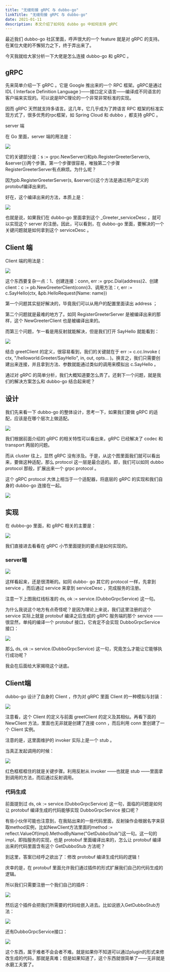 ```yaml
---
title: "无缝衔接 gRPC 与 dubbo-go"
linkTitle: "无缝衔接 gRPC 与 dubbo-go"
date: 2021-01-11
description: 本文介绍了如何在 dubbo go 中如何支持 gRPC
---
```


最近我们 dubbo-go 社区里面，呼声很大的一个 feature 就是对 gRPC 的支持。在某位大佬的不懈努力之下，终于弄出来了。

今天我就给大家分析一下大佬是怎么连接 dubbo-go 和 gRPC 。

## gRPC

先来简单介绍一下 gRPC 。它是 Google 推出来的一个 RPC 框架。gRPC是通过 IDL ( Interface Definition Language )——接口定义语言——编译成不同语言的客户端来实现的。可以说是RPC理论的一个非常非常标准的实现。

因而 gRPC 天然就支持多语言。这几年，它几乎成为了跨语言 RPC 框架的标准实现方式了，很多优秀的rpc框架，如 Spring Cloud 和 dubbo ，都支持 gRPC 。

server 端

在 Go 里面，server 端的用法是：

![](/imgs/blog/dubbo-go/grpc/p1.webp)

它的关键部分是：s := grpc.NewServer()和pb.RegisterGreeterServer(s, &server{})两个步骤。第一个步骤很容易，唯独第二个步骤RegisterGreeterServer有点麻烦。为什么呢？

因为pb.RegisterGreeterServer(s, &server{})这个方法是通过用户定义的protobuf编译出来的。

好在，这个编译出来的方法，本质上是：

![](/imgs/blog/dubbo-go/grpc/p2.webp)

也就是说，如果我们在 dubbo-go 里面拿到这个 _Greeter_serviceDesc ，就可以实现这个 server 的注册。因此，可以看到，在 dubbo-go 里面，要解决的一个关键问题就是如何拿到这个 serviceDesc 。

## Client 端

Client 端的用法是：

![](/imgs/blog/dubbo-go/grpc/p3.webp)

这个东西要复杂一点：1、创建连接：conn, err := grpc.Dial(address)2、创建client：c := pb.NewGreeterClient(conn)3、调用方法：r, err := c.SayHello(ctx, &pb.HelloRequest{Name: name})

第一个问题其实挺好解决的，毕竟我们可以从用户的配置里面读出 address ；

第二个问题就是最难的地方了。如同 RegisterGreeterServer 是被编译出来的那样，这个 NewGreeterClient 也是被编译出来的。

而第三个问题，乍一看是用反射就能解决，但是我们打开 SayHello 就能看到：

![](/imgs/blog/dubbo-go/grpc/p4.webp)

结合 greetClient 的定义，很容易看到，我们的关键就在于 err := c.cc.Invoke ( ctx, "/helloworld.Greeter/SayHello", in, out, opts... )。换言之，我们只需要创建出来连接，并且拿到方法、参数就能通过类似的调用来模拟出 c.SayHello 。

通过对 gRPC 的简单分析，我们大概知道要怎么弄了。还剩下一个问题，就是我们的解决方案怎么和 dubbo-go 结合起来呢？

## 设计

我们先来看一下 dubbo-go 的整体设计，思考一下，如果我们要做 gRPC 的适配，应该是在哪个层次上做适配。

![](/imgs/blog/dubbo-go/grpc/p5.webp)

我们根据前面介绍的 gRPC 的相关特性可以看出来，gRPC 已经解决了 codec 和 transport 两层的问题。

而从 cluster 往上，显然 gRPC 没有涉及。于是，从这个图里面我们就可以看出来，要做这种适配，那么 protocol 这一层是最合适的。即，我们可以如同 dubbo protocol 那般，扩展出来一个 grpc protocol 。

这个 gRPC protocol 大体上相当于一个适配器，将底层的 gRPC 的实现和我们自身的 dubbo-go 连接在一起。

![](/imgs/blog/dubbo-go/grpc/p6.webp)

## 实现

在 dubbo-go 里面，和 gRPC 相关的主要是：

![](/imgs/blog/dubbo-go/grpc/p7.webp)

我们直接进去看看在 gRPC 小节里面提到的要点是如何实现的。

### server端

![](/imgs/blog/dubbo-go/grpc/p8.webp)

这样看起来，还是很清晰的。如同 dubbo- go 其它的 protocol 一样，先拿到 service ，而后通过 service 来拿到 serviceDesc ，完成服务的注册。

注意一下上图我红线标准的 ds, ok := service.(DubboGrpcService) 这一句。

为什么我说这个地方有点奇怪呢？是因为理论上来说，我们这里注册的这个 service 实际上就是 protobuf 编译之后生成的 gRPC 服务端的那个 service ——很显然，单纯的编译一个 protobuf 接口，它肯定不会实现 DubboGrpcService 接口：

![](/imgs/blog/dubbo-go/grpc/p9.webp)

那么 ds, ok := service.(DubboGrpcService) 这一句，究竟怎么才能让它能够执行成功呢？

我会在后面给大家揭晓这个谜底。

## Client端

dubbo-go 设计了自身的 Client ，作为对 gRPC 里面 Client 的一种模拟与封装：

![](/imgs/blog/dubbo-go/grpc/p10.webp)

注意看，这个 Client 的定义与前面 greetClient 的定义及其相似。再看下面的 NewClient 方法，里面也无非就是创建了连接 conn ，而后利用 conn 里创建了一个 Client 实例。

注意的是，这里面维护的 invoker 实际上是一个 stub 。

当真正发起调用的时候：

![](/imgs/blog/dubbo-go/grpc/p11.webp)

红色框框框住的就是关键步骤。利用反射从 invoker ——也就是 stub ——里面拿到调用的方法，而后通过反射调用。

### 代码生成

前面提到过 ds, ok := service.(DubboGrpcService) 这一句，面临的问题是如何让 protobuf 编译生成的代码能够实现 DubboGrpcService 接口呢？

有些小伙伴可能也注意到，在我贴出来的一些代码里面，反射操作会根据名字来获取method实例，比如NewClient方法里面的method := reflect.ValueOf(impl).MethodByName("GetDubboStub")这一句。这一句的impl，即指服务的实现，也是 protobuf 里面编译出来的，怎么让 protobuf 编译出来的代码里面含有这个 GetDubboStub 方法呢？

到这里，答案已经呼之欲出了：修改 protobuf 编译生成代码的逻辑！

庆幸的是，在 protobuf 里面允许我们通过插件的形式扩展我们自己的代码生成的逻辑。

所以我们只需要注册一个我们自己的插件：

![](/imgs/blog/dubbo-go/grpc/p12.webp)

然后这个插件会把我们所需要的代码给嵌入进去。比如说嵌入GetDubboStub方法：

![](/imgs/blog/dubbo-go/grpc/p13.webp)

还有DubboGrpcService接口：

![](/imgs/blog/dubbo-go/grpc/p14.webp)

这个东西，属于难者不会会者不难。就是如果你不知道可以通过plugin的形式来修改生成的代码，那就是真难；但是如果知道了，这个东西就很简单了——无非就是水磨工夫罢了。
